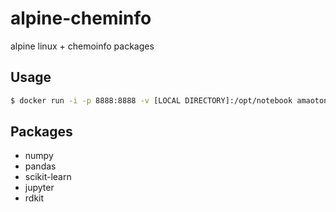 # alpine-cheminfo

alpine linux + chemoinfo packages

## Usage

```bash
$ docker run -i -p 8888:8888 -v [LOCAL DIRECTORY]:/opt/notebook amaotone/alpine-cheminfo
```

## Packages

- numpy
- pandas
- scikit-learn
- jupyter
- rdkit
